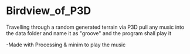 # Birdview_of_P3D
Travelling through a random generated terrain via P3D
pull any music into the data folder and name it as "groove" and the program shall play it


-Made with Processing & minim to play the music
